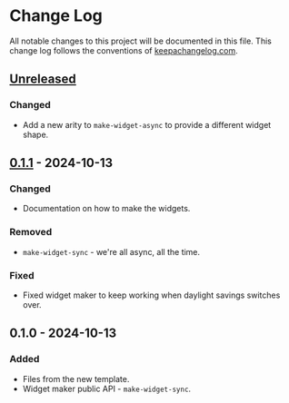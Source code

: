 # Change Log
All notable changes to this project will be documented in this file. This change log follows the conventions of [keepachangelog.com](http://keepachangelog.com/).

## [Unreleased]
### Changed
- Add a new arity to `make-widget-async` to provide a different widget shape.

## [0.1.1] - 2024-10-13
### Changed
- Documentation on how to make the widgets.

### Removed
- `make-widget-sync` - we're all async, all the time.

### Fixed
- Fixed widget maker to keep working when daylight savings switches over.

## 0.1.0 - 2024-10-13
### Added
- Files from the new template.
- Widget maker public API - `make-widget-sync`.

[Unreleased]: https://sourcehost.site/your-name/gb-emu/compare/0.1.1...HEAD
[0.1.1]: https://sourcehost.site/your-name/gb-emu/compare/0.1.0...0.1.1
